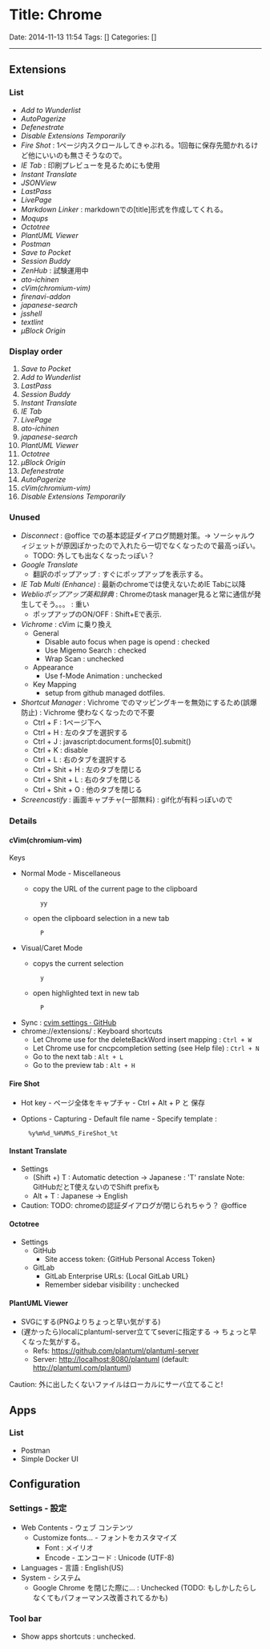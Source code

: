 # Title: Chrome

Date: 2014-11-13 11:54
Tags: []
Categories: []

<!-- toc -->

---

## Extensions

### List

- _Add to Wunderlist_
- _AutoPagerize_
- _Defenestrate_
- _Disable Extensions Temporarily_
- _Fire Shot_ : 1ページ内スクロールしてきゃぷれる。1回毎に保存先聞かれるけど他にいいのも無さそうなので。
- _IE Tab_ : 印刷プレビューを見るためにも使用
- _Instant Translate_
- _JSONView_
- _LastPass_
- _LivePage_
- _Markdown Linker_ : markdownでの[title]<url>形式を作成してくれる。
- _Moqups_
- _Octotree_
- _PlantUML Viewer_
- _Postman_
- _Save to Pocket_
- _Session Buddy_
- _ZenHub_ : 試験運用中
- _ato-ichinen_
- _cVim(chromium-vim)_
- _firenavi-addon_
- _japanese-search_
- _jsshell_
- _textlint_
- _μBlock Origin_

### Display order

1. _Save to Pocket_
1. _Add to Wunderlist_
1. _LastPass_
1. _Session Buddy_
1. _Instant Translate_
1. _IE Tab_
1. _LivePage_
1. _ato-ichinen_
1. _japanese-search_
1. _PlantUML Viewer_
1. _Octotree_
1. _μBlock Origin_
1. _Defenestrate_
1. _AutoPagerize_
1. _cVim(chromium-vim)_
1. _Disable Extensions Temporarily_

### Unused

- _Disconnect_ : @office での基本認証ダイアログ問題対策。-> ソーシャルウィジェットが原因ぽかったので入れたら一切でなくなったので最高っぽい。
    - TODO: 外しても出なくなったっぽい？
- _Google Translate_
    - 翻訳のポップアップ : すぐにポップアップを表示する。
- _IE Tab Multi (Enhance)_ : 最新のchromeでは使えないためIE Tabに以降
- _Weblioポップアップ英和辞典_ : Chromeのtask manager見ると常に通信が発生してそう。。。 : 重い
    - ポップアップのON/OFF : Shift+Eで表示.
- _Vichrome_ : cVim に乗り換え
    - General
        - Disable auto focus when page is opend : checked
        - Use Migemo Search : checked
        - Wrap Scan : unchecked
    - Appearance
        - Use f-Mode Animation : unchecked
    - Key Mapping
        - setup from github managed dotfiles.
- _Shortcut Manager_ : Vichrome でのマッピングキーを無効にするため(誤爆防止) : Vichrome 使わなくなったので不要
    - Ctrl + F : 1ページ下へ
    - Ctrl + H : 左のタブを選択する
    - Ctrl + J : javascript:document.forms[0].submit()
    - Ctrl + K : disable
    - Ctrl + L : 右のタブを選択する
    - Ctrl + Shit + H : 左のタブを閉じる
    - Ctrl + Shit + L : 右のタブを閉じる
    - Ctrl + Shit + O : 他のタブを閉じる
- _Screencastify_ : 画面キャプチャ(一部無料) : gif化が有料っぽいので

### Details

#### cVim(chromium-vim)

Keys

- Normal Mode - Miscellaneous
    - copy the URL of the current page to the clipboard

            yy

    - open the clipboard selection in a new tab

            P

- Visual/Caret Mode
    - copys the current selection

            y

    - open highlighted text in new tab

            P

- Sync : [cvim settings · GitHub](https://gist.github.com/assout/e4172ddf70f52f05abe2)
- chrome://extensions/ : Keyboard shortcuts
    - Let Chrome use <C-w> for the deleteBackWord insert mapping      : `Ctrl + W`
    - Let Chrome use <C-n> for cncpcompletion setting (see Help file) : `Ctrl + N`
    - Go to the next tab                                              : `Alt + L`
    - Go to the preview tab                                           : `Alt + H`

#### Fire Shot

- Hot key - ページ全体をキャプチャ - Ctrl + Alt + P と 保存
- Options - Capturing - Default file name - Specify template :

        %y%m%d_%H%M%S_FireShot_%t

#### Instant Translate

- Settings
    - (Shift +) T : Automatic detection -> Japanese : 'T' ranslate Note: GitHubだとT使えないのでShift prefixも
    - Alt + T : Japanese -> English
- Caution: TODO: chromeの認証ダイアログが閉じられちゃう？ @office

#### Octotree

- Settings
    - GitHub
        - Site access token: {GitHub Personal Access Token}
    - GitLab
        - GitLab Enterprise URLs: {Local GitLab URL}
        - Remember sidebar visibility : unchecked

#### PlantUML Viewer

- SVGにする(PNGよりちょっと早い気がする)
- (遅かったら)localにplantuml-server立ててseverに指定する -> ちょっと早くなった気がする。
    - Refs: <https://github.com/plantuml/plantuml-server>
    - Server: <http://localhost:8080/plantuml> (default: <http://plantuml.com/plantuml>)

Caution: 外に出したくないファイルはローカルにサーバ立てること!

## Apps

### List

- Postman
- Simple Docker UI

## Configuration

### Settings - 設定

- Web Contents - ウェブ コンテンツ
    - Customize fonts... - フォントをカスタマイズ
        - Font : メイリオ
        - Encode - エンコード : Unicode (UTF-8)
- Languages - 言語 : English(US)
- System - システム
    - Google Chrome を閉じた際に... : Unchecked (TODO: もしかしたらしなくてもパフォーマンス改善されてるかも)

### Tool bar

- Show apps shortcuts : unchecked.

